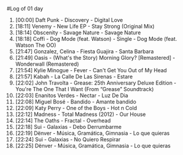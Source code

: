 #Log of 01 day

1. [00:00] Daft Punk - Discovery - Digital Love
1. [18:11] Venemy - New Life EP - Stay Strong (Original Mix)
1. [18:14] Obscenity - Savage Nature - Savage Nature
1. [18:18] Coffi - Dog Mode (feat. Watson) - Single - Dog Mode (feat. Watson The OO)
1. [21:47] Gonzalez, Celina - Fiesta Guajira - Santa Barbara
1. [21:49] Oasis - (What's the Story) Morning Glory? [Remastered] - Wonderwall (Remastered)
1. [21:54] Kylie Minogue - Fever - Can't Get You Out of My Head
1. [21:57] Kabah - La Calle De Las Sirenas - Estare
1. [22:02] John Travolta - Grease: 25th Anniversary Deluxe Edition - You're The One That I Want (From “Grease” Soundtrack)
1. [22:03] Enanitos Verdes - Nectar - Luz De Dia
1. [22:08] Miguel Bosé - Bandido - Amante bandido
1. [22:09] Katy Perry - One of the Boys - Hot n Cold
1. [22:12] Madness - Total Madness (2012) - Our House
1. [22:14] The Oaths - Fractal - Overhead
1. [22:18] Sui - Galaxias - Debo Derrumbarme
1. [22:19] Dënver - Música, Gramática, Gimnasia - Lo que quieras
1. [22:24] Sui - Galaxias - No Quiero Respirar
1. [22:25] Dënver - Música, Gramática, Gimnasia - Lo que quieras
